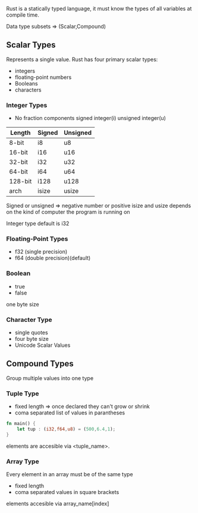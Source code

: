 Rust is a statically typed language, it must know the types of all variables at compile time.

Data type subsets => (Scalar,Compound)

## Scalar Types

Represents a single value. Rust has four primary scalar types:
- integers
- floating-point numbers
- Booleans
- characters

### Integer Types

- No fraction components
signed integer(i) unsigned integer(u)

| Length | Signed | Unsigned |
|--------|--------|----------|
|8-bit   | i8     |u8        |
|16-bit  | i16    |u16       |
|32-bit  | i32    |u32       |
|64-bit  | i64    |u64       |
|128-bit | i128   |u128      |
|arch    | isize  |usize     |

Signed or unsigned => negative number or positive
isize and usize depends on the kind of computer the program is running on

Integer type default is i32

### Floating-Point Types

- f32 (single precision)
- f64 (double precision)(default)

### Boolean

- true
- false

one byte size

### Character Type

- single quotes
- four byte size
- Unicode Scalar Values

## Compound Types

Group multiple values into one type

### Tuple Type

- fixed length => once declared they can't grow or shrink
- coma separated list of values in parantheses

```rust
fn main() {
	let tup : (i32,f64,u8) = (500,6.4,1);
}
```

elements are accesible via <tuple_name>.<index>

### Array Type

Every element in an array must be of the same type
- fixed length
- coma separated values in square brackets

elements accesible via array_name[index]

